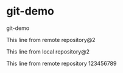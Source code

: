 # git-demo
git-demo

This line from remote repository@2

This line from local repository@2

This line from remote repository 123456789
